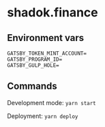 # shadok.finance

## Environment vars

```
GATSBY_TOKEN_MINT_ACCOUNT=
GATSBY_PROGRAM_ID=
GATSBY_GULP_HOLE=
```

## Commands

Development mode: `yarn start`

Deployment: `yarn deploy`
